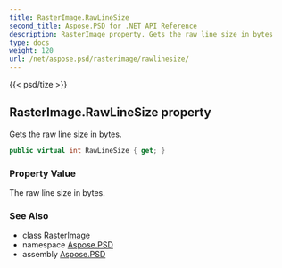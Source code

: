 ```yaml
---
title: RasterImage.RawLineSize
second_title: Aspose.PSD for .NET API Reference
description: RasterImage property. Gets the raw line size in bytes
type: docs
weight: 120
url: /net/aspose.psd/rasterimage/rawlinesize/
---
```

{{< psd/tize >}}
## RasterImage.RawLineSize property

Gets the raw line size in bytes.

```csharp
public virtual int RawLineSize { get; }
```

### Property Value

The raw line size in bytes.

### See Also

* class [RasterImage](../)
* namespace [Aspose.PSD](../../rasterimage/)
* assembly [Aspose.PSD](../../../)


